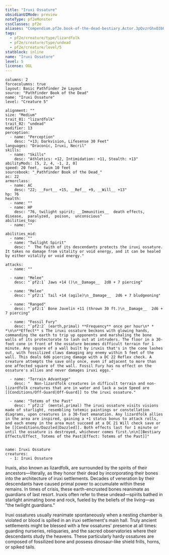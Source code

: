 ```yaml
---
title: "Iruxi Ossature"
obsidianUIMode: preview
noteType: pf2eMonster
cssClasses: pf2e
aliases: "Compendium.pf2e.book-of-the-dead-bestiary.Actor.3pQvzrGhxO3bUwYT" 
tags:
  - pf2e/creature/type/lizardfolk
  - pf2e/creature/type/undead
  - pf2e/creature/level/5
statblock: inline
name: "Iruxi Ossature"
level: 5
license: OGL
---
```


```statblock
columns: 2
forcecolumns: true
layout: Basic Pathfinder 2e Layout
source: "Pathfinder Book of the Dead"
name: "Iruxi Ossature"
level: "Creature 5"

alignment: ""
size: "Medium"
trait_01: "lizardfolk"
trait_02: "undead"
modifier: 13
perception:
  - name: "Perception"
    desc: "+13; Darkvision, Lifesense 30 Feet"
languages: "Draconic, Iruxi, Necril"
skills:
  - name: "Skills"
    desc: "Athletics: +12, Intimidation: +11, Stealth: +13"
abilityMods: [5, 2, 4, -1, 2, 0]
speed: 20 feet,  swim 10 feet
sourcebook: "_Pathfinder Book of the Dead_"
ac: 22
armorclass:
  - name: AC
    desc: "22; __Fort__ +15, __Ref__ +9, __Will__ +13"
hp: 76
health:
  - name: ""
  - name: HP
    desc: "76, twilight spirit; __Immunities__  death effects,  disease,  paralyzed,  poison,  unconscious"
abilities_top:
  - name: ""

abilities_mid:
  - name: ""
  - name: "Twilight Spirit"
    desc: "  The faith of its descendants protects the iruxi ossature. It takes no damage from vitality or void energy, and it can be healed by either vitality or void energy."

attacks:
  - name: ""

  - name: "Melee"
    desc: "`pf2:1` Jaws +14 ()\n__Damage__  2d8 + 7 piercing"

  - name: "Melee"
    desc: "`pf2:1` Tail +14 (agile)\n__Damage__  2d6 + 7 bludgeoning"

  - name: "Ranged"
    desc: "`pf2:1` Bone Javelin +11 (thrown 30 ft.)\n__Damage__  2d6 + 7 piercing"

  - name: "Fossil Fury"
    desc: "`pf2:2` (earth,primal) **Frequency** once per hour\n* * *\n\n**Effect** s The iruxi ossature beckons with glowing hands, commanding the earth to trip up opponents and marshaling the bone walls of its protectorate to lash out at intruders. The floor in a 30-foot cone in front of the ossature becomes difficult terrain for 1 minute. Any square of a wall built by iruxis that's in the cone lashes out, with fossilized claws damaging any enemy within 5 feet of the wall. This deals 6d6 piercing damage with a DC 22 Reflex check. A creature attempts the save only once, even if adjacent to more than one affected square of the wall. Fossil Fury has no effect on the ossature's allies and never damages iruxi eggs."

  - name: "Terrain Advantage"
    desc: "  Non-lizardfolk creatures in difficult terrain and non-lizardfolk creatures that are in water and lack a swim Speed are [[Conditions/Off-Guard|Off-Guard]] to the iruxi ossature."

  - name: "Totems of the Past"
    desc: "`pf2:2` (mental,primal) The iruxi ossature visits visions made of starlight, resembling totemic paintings or constellation diagrams, upon creatures in a 30-foot emanation. Any lizardfolk allies in the area are inspired, gaining a +1 status bonus to attack rolls, and each enemy in the area must succeed at a DC 21 Will check save or be [[Conditions/Dazzled|Dazzled]]. Both effects last for 1 minute or until the ossature is destroyed, whichever comes first.\n\n[[Bestiary Effects/Effect_ Totems of the Past|Effect: Totems of the Past]]"
 
```

```encounter-table
name: Iruxi Ossature
creatures:
  - 1: Iruxi Ossature
```



Iruxis, also known as lizardfolk, are surrounded by the spirits of their ancestors—literally, as they honor their dead by incorporating their bones into the architecture of iruxi settlements. Decades of veneration by their descendants have caused primal power to accumulate within these remains. In times of crisis, these earth-encrusted bones reanimate as guardians of last resort. Iruxis often refer to these undead—spirits bathed in starlight animating bone and rock, fueled by the beliefs of the living—as "the twilight guardians."

Iruxi ossatures usually reanimate spontaneously when a nesting chamber is violated or blood is spilled in an iruxi settlement's main hall. Truly ancient settlements might be blessed with a few ossatures' presence at all times: guarding nurseries, reliquaries, and the sacred observatories where their descendants study the heavens. These particularly hardy ossatures are composed of fossilized bone and possess dinosaur-like shield frills, horns, or spiked tails.
